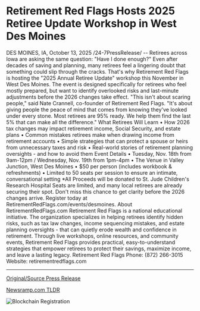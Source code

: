 # Retirement Red Flags Hosts 2025 Retiree Update Workshop in West Des Moines

DES MOINES, IA, October 13, 2025 /24-7PressRelease/ -- Retirees across Iowa are asking the same question: "Have I done enough?" Even after decades of saving and planning, many retirees feel a lingering doubt that something could slip through the cracks.  That's why Retirement Red Flags is hosting the "2025 Annual Retiree Update" workshop this November in West Des Moines. The event is designed specifically for retirees who feel mostly prepared, but want to identify overlooked risks and last-minute adjustments before the 2026 changes take effect.  "This isn't about scaring people," said Nate Crannell, co-founder of Retirement Red Flags. "It's about giving people the peace of mind that comes from knowing they've looked under every stone. Most retirees are 95% ready. We help them find the last 5% that can make all the difference."  What Retirees Will Learn  • How 2026 tax changes may impact retirement income, Social Security, and estate plans  • Common mistakes retirees make when drawing income from retirement accounts  • Simple strategies that can protect a spouse or heirs from unnecessary taxes and risk  • Real-world stories of retirement planning oversights - and how to avoid them  Event Details  • Tuesday, Nov. 18th from 9am-12pm / Wednesday, Nov. 19th from 1pm-4pm  • The Venue in Valley Junction, West Des Moines  • $50 per person (includes workbook & refreshments)  • Limited to 50 seats per session to ensure an intimate, conversational setting  *All Proceeds will be donated to St. Jude Children's Research Hospital  Seats are limited, and many local retirees are already securing their spot. Don't miss this chance to get clarity before the 2026 changes arrive.  Register today at RetirementRedFlags.com/events/desmoines.  About RetirementRedFlags.com  Retirement Red Flags is a national educational initiative. The organization specializes in helping retirees identify hidden risks, such as tax law changes, income sequencing mistakes, and estate planning oversights - that can quietly erode wealth and confidence in retirement. Through live workshops, online resources, and community events, Retirement Red Flags provides practical, easy-to-understand strategies that empower retirees to protect their savings, maximize income, and leave a lasting legacy.  Retirement Red Flags Phone: (872) 266-3015 Website: retirementredflags.com 

---

[Original/Source Press Release](https://www.24-7pressrelease.com/press-release/527623/retirement-red-flags-hosts-2025-retiree-update-workshop-in-west-des-moines)
                    

[Newsramp.com TLDR](https://newsramp.com/curated-news/iowa-retirees-seek-financial-clarity-before-2026-tax-changes/30c2d2a850d32951ee1721f33ec18721) 

 

 



![Blockchain Registration](https://cdn.newsramp.app/24-7PressRelease/qrcode/2510/13/seeksH3Z.webp)